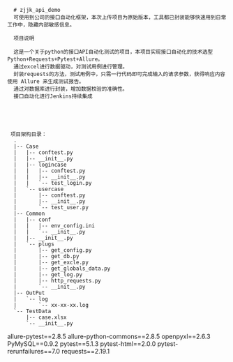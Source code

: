       # zjjk_api_demo
      可使用到公司的接口自动化框架，本次上传项目为原始版本，工具都已封装能够快速用到日常工作中，隐藏内部敏感信息。
      
      项目说明

      这是一个关于python的接口API自动化测试的项目，本项目实现接口自动化的技术选型Python+Requests+Pytest+Allure。
      通过excel进行数据驱动，对测试用例进行管理。
      封装requests的方法，测试用例中，只需一行代码即可完成输入的请求参数，获得响应内容使用 Allure 来生成测试报告。
      通过对数据库进行封装，增加数据校验的准确性。
      接口自动化进行Jenkins持续集成

	

	 
	 
	 项目架构目录：
      .
      |-- Case
      |   |-- conftest.py
      |   |-- __init__.py
      |   |-- logincase
      |   |   |-- conftest.py
      |   |   |-- __init__.py
      |   |   `-- test_login.py
      |   `-- usercase
      |       |-- conftest.py
      |       |-- __init__.py
      |       `-- test_user.py
      |-- Common
      |   |-- conf
      |   |   |-- env_config.ini
      |   |   `-- __init__.py
      |   |-- __init__.py
      |   `-- plugs
      |       |-- get_config.py
      |       |-- get_db.py
      |       |-- get_excle.py
      |       |-- get_globals_data.py
      |       |-- get_log.py
      |       |-- http_requests.py
      |       `-- __init__.py
      |-- OutPut
      |   `-- log
      |       `-- xx-xx-xx.log
      `-- TestData
          |-- case.xlsx
          `-- __init__.py



  
allure-pytest==2.8.5
allure-python-commons==2.8.5
openpyxl==2.6.3
PyMySQL==0.9.2
pytest==5.1.3
pytest-html==2.0.0
pytest-rerunfailures==7.0
requests==2.19.1
